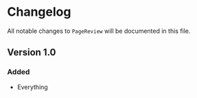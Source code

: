 # Changelog

All notable changes to `PageReview` will be documented in this file.

## Version 1.0

### Added
- Everything
